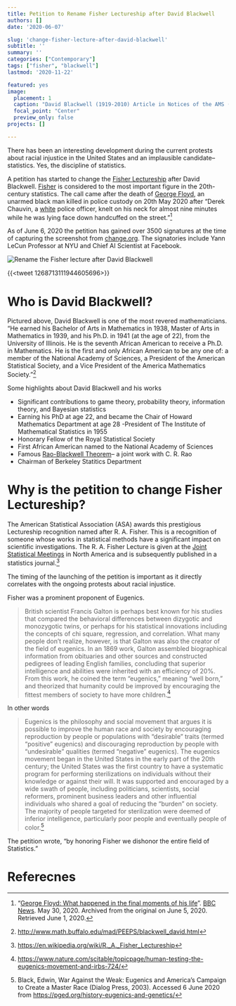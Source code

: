 ```yaml
---
title: Petition to Rename Fisher Lectureship after David Blackwell
authors: []
date: '2020-06-07'

slug: 'change-fisher-lecture-after-david-blackwell'
subtitle: ''
summary: ''
categories: ["Contemporary"]
tags: ["fisher", "blackwell"]
lastmod: '2020-11-22'

featured: yes
image:
  placement: 1
  caption: "David Blackwell (1919-2010) Article in Notices of the AMS (2019)"
  focal_point: "Center"
  preview_only: false
projects: []

---
```

There has been an interesting development during the current protests about racial injustice in the United States and an implausible candidate– statistics. Yes, the discipline of statistics.

A petition has started to change the [Fisher Lectureship](https://en.wikipedia.org/wiki/R._A._Fisher_Lectureship) after David Blackwell. [Fisher](https://en.wikipedia.org/wiki/Ronald_Fisher) is considered to the most important figure in the 20th-century statistics. The call came after the death of [George Floyd](https://en.wikipedia.org/wiki/Killing_of_George_Floyd), an unarmed black man killed in police custody on 20th May 2020 after “Derek Chauvin, a [white](https://en.wikipedia.org/wiki/White_Americans) police officer, knelt on his neck for almost nine minutes while he was lying face down handcuffed on the street.”[^1]


As of June 6, 2020 the petition has gained over 3500 signatures at the time of capturing the screenshot from [change.org](https://www.change.org/p/american-statistical-association-rename-the-fisher-lecture-after-david-blackwell?recruiter=1107887809). The signatories include Yann LeCun Professor at NYU and Chief AI Scientist at Facebook.

![Rename the Fisher lecture after David Blackwell](/media/change_fisher_lecture_after_david_blackwell.png)

{{<tweet 1268713111944605696>}}


# Who is David Blackwell?

Pictured above, David Blackwell is one of the most revered mathematicians. “He earned his Bachelor of Arts in Mathematics in 1938, Master of Arts in Mathematics in 1939, and his Ph.D. in 1941 (at the age of 22), from the University of Illinois. He is the seventh African American to receive a Ph.D. in Mathematics. He is the first and only African American to be any one of: a member of the National Academy of Sciences, a President of the American Statistical Society, and a Vice President of the America Mathematics Society.”[^2]

Some highlights about David Blackwell and his works

- Significant contributions to game theory, probability theory, information theory, and Bayesian statistics
- Earning his PhD at age 22, and became the Chair of Howard Mathematics Department at age 28
-President of The Institute of Mathematical Statistics in 1955
- Honorary Fellow of the Royal Statistical Society
- First African American named to the National Academy of Sciences
- Famous [Rao-Blackwell Theorem](https://en.wikipedia.org/wiki/Rao%E2%80%93Blackwell_theorem)– a joint work with C. R. Rao
- Chairman of Berkeley Statitics Department


# Why is the petition to change Fisher Lectureship?

The American Statistical Association (ASA) awards this prestigious Lectureship recognition named after R. A. Fisher. This is a recognition of someone whose works in statistical methods have a significant impact on scientific investigations. The R. A. Fisher Lecture is given at the [Joint Statistical Meetings](https://en.wikipedia.org/wiki/Joint_Statistical_Meetings) in North America and is subsequently published in a statistics journal.[^3]

The timing of the launching of the petition is important as it directly correlates with the ongoing protests about racial injustice.

Fisher was a prominent proponent of Eugenics.

> British scientist Francis Galton is perhaps best known for his studies that compared the behavioral differences between dizygotic and monozygotic twins, or perhaps for his statistical innovations including the concepts of chi square, regression, and correlation. What many people don’t realize, however, is that Galton was also the creator of the field of eugenics. In an 1869 work, Galton assembled biographical information from obituaries and other sources and constructed pedigrees of leading English families, concluding that superior intelligence and abilities were inherited with an efficiency of 20%. From this work, he coined the term “eugenics,” meaning “well born,” and theorized that humanity could be improved by encouraging the fittest members of society to have more children.[^4]

In other words

>Eugenics is the philosophy and social movement that argues it is possible to improve the human race and society by encouraging reproduction by people or populations with “desirable” traits (termed “positive” eugenics) and discouraging reproduction by people with “undesirable” qualities (termed “negative” eugenics). The eugenics movement began in the United States in the early part of the 20th century; the United States was the first country to have a systematic program for performing sterilizations on individuals without their knowledge or against their will. It was supported and encouraged by a wide swath of people, including politicians, scientists, social reformers, prominent business leaders and other influential individuals who shared a goal of reducing the “burden” on society. The majority of people targeted for sterilization were deemed of inferior intelligence, particularly poor people and eventually people of color.[^5]

The petition wrote, “by honoring Fisher we dishonor the entire field of Statistics.”

# Referecnes

[^1]: “[George Floyd: What happened in the final moments of his life](https://www.bbc.com/news/world-us-canada-52861726)”. [BBC News](https://en.wikipedia.org/wiki/BBC_News). May 30, 2020. Archived from the original on June 5, 2020. Retrieved June 1, 2020.

[^2]: http://www.math.buffalo.edu/mad/PEEPS/blackwell_david.html 

[^3]: https://en.wikipedia.org/wiki/R._A._Fisher_Lectureship

[^4]: https://www.nature.com/scitable/topicpage/human-testing-the-eugenics-movement-and-irbs-724/

[^5]: Black, Edwin, War Against the Weak: Eugenics and America’s Campaign to Create a Master Race (Dialog Press, 2003). Accessed 6 June 2020 from https://pged.org/history-eugenics-and-genetics/

